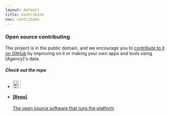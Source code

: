 ```yaml
---
layout: default
title: Contribute
nav: contribute
---
```

### Open source contributing

The project is in the public domain, and we encourage you to [contribute to it on GitHub](http://github.com/[agency]/[repo]) by improving on it or making your own apps and tools using [Agency]'s data.

##### Check out the repo

<ul class="repo-list no-padding">
  <li class="list-icon">
    <p class="image-wrap">
      <img src="http://usg-website-templates.github.io/developer-hub/static/img/octocat.png" width="25px" title="Github">
    </p>
  </li>
  <li>
    <a href="https://github.com/[agency]/[repo]">
      <h4>[Repo]</h4>
      <p>The open source software that runs the platform</p>
    </a>
  </li>
</ul>
<body id="contribute"></body>
